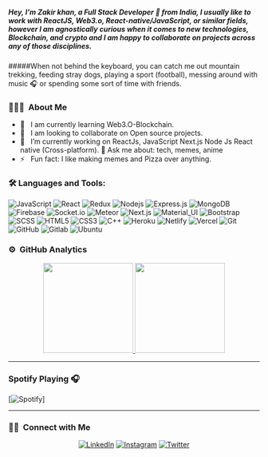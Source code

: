 ##### Hey, I'm Zakir khan, a Full Stack Developer 🚀 from India, I usually like to work with ReactJS, Web3.o, React-native/JavaScript, or similar fields, however I am agnostically curious when it comes to new technologies, Blockchain, and crypto and I am happy to collaborate on projects across any of those disciplines.

#####When not behind the keyboard, you can catch me out mountain trekking, feeding stray dogs, playing a sport (football), messing around with music 🎧 or spending some sort of time with friends.

### 👨🏻‍💻 &nbsp;About Me

- 🤔 &nbsp;  I am currently learning Web3.O-Blockchain.
- 💼 &nbsp; I am looking to collaborate on Open source projects.
- 🌱 &nbsp; I’m currently working on ReactJs, JavaScript Next.js Node Js React native (Cross-platform).
💬 Ask me about: tech, memes, anime
- ⚡️ &nbsp; Fun fact: I like making memes and Pizza over anything.
### 🛠️ Languages and Tools:

![JavaScript](https://img.shields.io/badge/-JavaScript-black?style=flat-square&logo=javascript)
![React](https://img.shields.io/badge/-React-black?style=flat-square&logo=react)
![Redux](https://img.shields.io/badge/-Redux-black?style=flat-square&logo=Redux)
![Nodejs](https://img.shields.io/badge/-Nodejs-black?style=flat-square&logo=Node.js)
![Express.js](https://img.shields.io/badge/-Express-black?style=flat-square&logo=expressjs)
![MongoDB](https://img.shields.io/badge/-MongoDB-black?style=flat-square&logo=mongodb)
![Firebase](https://img.shields.io/badge/-Firebase-black?style=flat-square&logo=Firebase)
![Socket.io](https://img.shields.io/badge/-Socket-black?style=flat-square&logo=socket.io)
![Meteor](https://img.shields.io/badge/-Meteor-black?style=flat-square&logo=Meteor)
![Next.js](https://img.shields.io/badge/-Next-black?style=flat-square&logo=Next.js)
![Material_UI](https://img.shields.io/badge/-Material_UI-black?style=flat-square&logo=material-ui)
![Bootstrap](https://img.shields.io/badge/-Bootstrap-black?style=flat-square&logo=bootstrap)
![SCSS](https://img.shields.io/badge/-SCSS-black?style=flat-square&logo=SASS)
![HTML5](https://img.shields.io/badge/-HTML5-black?style=flat-square&logo=html5&logoColor=white)
![CSS3](https://img.shields.io/badge/-CSS3-black?style=flat-square&logo=css3)
![C++](https://img.shields.io/badge/-C++-black?style=flat-square&logo=c)
![Heroku](https://img.shields.io/badge/-Heroku-black?style=flat-square&logo=heroku)
![Netlify](https://img.shields.io/badge/-Netlify-black?style=flat-square&logo=netlify)
![Vercel](https://img.shields.io/badge/-Vercel-black?style=flat-square&logo=vercel)
![Git](https://img.shields.io/badge/-Git-black?style=flat-square&logo=git)
![GitHub](https://img.shields.io/badge/-GitHub-black?style=flat-square&logo=github)
![Gitlab](https://img.shields.io/badge/-Gitlab-black?style=flat-square&logo=gitlab)
![Ubuntu](https://img.shields.io/badge/-Ubuntu-black?style=flat-square&logo=ubuntu)


### ⚙️ &nbsp;GitHub Analytics

<p align="center">
<a href="https://github.com/zakirkhan07">
  <img height="180em" src="https://github-readme-stats-eight-theta.vercel.app/api?username=zakirkhan07&show_icons=true&theme=buefy&include_all_commits=true&count_private=true"/>
  <img height="180em" src="https://github-readme-stats-eight-theta.vercel.app/api/top-langs/?username=zakirkhan07&layout=compact&langs_count=8&theme=buefy"/>
</a>
</p>

---

### Spotify Playing 🎧
[![Spotify](https://novatorem.visualbean.vercel.app/api/spotify)]

------
### 🤝🏻 &nbsp;Connect with Me 

<p align="center">
<a href="https://www.linkedin.com/in/zakirkhan07/"><img alt="LinkedIn" src="https://img.shields.io/badge/linkedin-zakirkhan-blue"></a>
<a href="https://www.instagram.com/iamzrk/"><img alt="Instagram" src="https://img.shields.io/badge/instagram-iamzrk-red"></a>
<a href="https://twitter.com/izakirsm"><img alt="Twitter" src="https://img.shields.io/badge/izakirsm-blue"></a>
</p>
